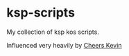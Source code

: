 # ksp-scripts

My collection of ksp kos scripts.

Influenced very heavily by [Cheers Kevin](https://www.youtube.com/user/gisikw)
